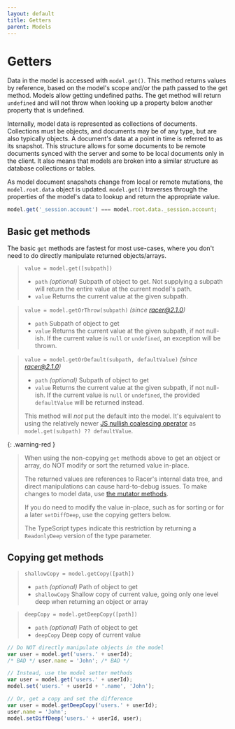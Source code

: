 ```yaml
---
layout: default
title: Getters
parent: Models
---
```


# Getters

Data in the model is accessed with `model.get()`. This method returns values by reference, based on the model's scope and/or the path passed to the get method. Models allow getting undefined paths. The get method will return `undefined` and will not throw when looking up a property below another property that is undefined.

Internally, model data is represented as collections of documents. Collections must be objects, and documents may be of any type, but are also typically objects. A document's data at a point in time is referred to as its snapshot. This structure allows for some documents to be remote documents synced with the server and some to be local documents only in the client. It also means that models are broken into a similar structure as database collections or tables.

As model document snapshots change from local or remote mutations, the `model.root.data` object is updated. `model.get()` traverses through the properties of the model's data to lookup and return the appropriate value.

```js
model.get('_session.account') === model.root.data._session.account;
```

## Basic get methods

The basic `get` methods are fastest for most use-cases, where you don't need to do directly manipulate returned objects/arrays.

> `value = model.get([subpath])`
> * `path` *(optional)* Subpath of object to get. Not supplying a subpath will return the entire value at the current model's path.
> * `value` Returns the current value at the given subpath.

> `value = model.getOrThrow(subpath)` _(since racer@2.1.0)_
> * `path` Subpath of object to get
> * `value` Returns the current value at the given subpath, if not null-ish. If the current value is `null` or `undefined`, an exception will be thrown.

> `value = model.getOrDefault(subpath, defaultValue)` _(since racer@2.1.0)_
> * `path` *(optional)* Subpath of object to get
> * `value` Returns the current value at the given subpath, if not null-ish. If the current value is `null` or `undefined`, the provided `defaultValue` will be returned instead.
>
> This method will _not_ put the default into the model. It's equivalent to using the relatively newer [JS nullish coalescing operator](https://developer.mozilla.org/en-US/docs/Web/JavaScript/Reference/Operators/Nullish_coalescing) as `model.get(subpath) ?? defaultValue`.

{: .warning-red }
> When using the non-copying `get` methods above to get an object or array, do NOT modify or sort the returned value in-place.
>
> The returned values are references to Racer's internal data tree, and direct manipulations can cause hard-to-debug issues. To make changes to model data, use [the mutator methods](mutators).
>
> If you do need to modify the value in-place, such as for sorting or for a later `setDiffDeep`, use the copying getters below.
>
> The TypeScript types indicate this restriction by returning a `ReadonlyDeep` version of the type parameter.

## Copying get methods

> `shallowCopy = model.getCopy([path])`
> * `path` *(optional)* Path of object to get
> * `shallowCopy` Shallow copy of current value, going only one level deep when returning an object or array

> `deepCopy = model.getDeepCopy([path])`
> * `path` *(optional)* Path of object to get
> * `deepCopy` Deep copy of current value

```js
// Do NOT directly manipulate objects in the model
var user = model.get('users.' + userId);
/* BAD */ user.name = 'John'; /* BAD */

// Instead, use the model setter methods
var user = model.get('users.' + userId);
model.set('users.' + userId + '.name', 'John');

// Or, get a copy and set the difference
var user = model.getDeepCopy('users.' + userId);
user.name = 'John';
model.setDiffDeep('users.' + userId, user);
```
